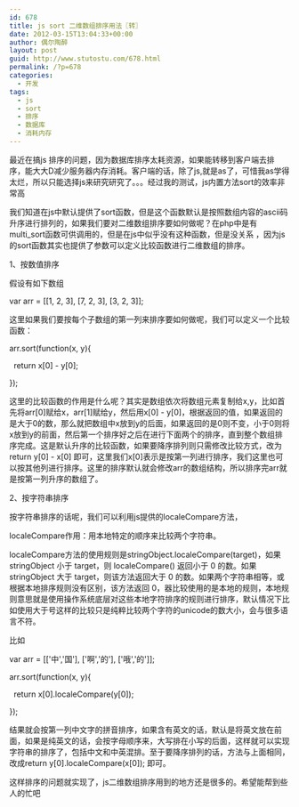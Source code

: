 ```yaml
---
id: 678
title: js sort 二维数组排序用法〖转〗
date: 2012-03-15T13:04:33+00:00
author: 偶尔陶醉
layout: post
guid: http://www.stutostu.com/678.html
permalink: /?p=678
categories:
  - 开发
tags:
  - js
  - sort
  - 排序
  - 数据库
  - 消耗内存
---
```


最近在搞js 排序的问题，因为数据库排序太耗资源，如果能转移到客户端去排序，能大大D减少服务器内存消耗。客户端的话，除了js,就是as了，可惜我as学得太烂，所以只能选择js来研究研究了。。。经过我的测试，js内置方法sort的效率非常高



我们知道在js中默认提供了sort函数，但是这个函数默认是按照数组内容的ascii码升序进行排列的，如果我们要对二维数组排序要如何做呢？在php中是有multi_sort函数可供调用的，但是在js中似乎没有这种函数，但是没关系 ，因为js的sort函数其实也提供了参数可以定义比较函数进行二维数组的排序。

1、按数值排序

假设有如下数组

var arr = [[1, 2, 3], [7, 2, 3], [3, 2, 3]];

这里如果我们要按每个子数组的第一列来排序要如何做呢，我们可以定义一个比较函数：

arr.sort(function(x, y){

  return x[0] - y[0];

});

这里的比较函数的作用是什么呢？其实是数组依次将数组元素复制给x,y，比如首先将arr[0]赋给x，arr[1]赋给y，然后用x[0] - y[0]，根据返回的值，如果返回的是大于0的数，那么就把数组中x放到y的后面，如果返回的是0则不变，小于0则将x放到y的前面，然后第一个排序好之后在进行下面两个的排序，直到整个数组排序完成。这是默认升序的比较函数，如果要降序排列则只需修改比较方式，改为 return y[0] - x[0] 即可，这里我们x[0]表示是按第一列进行排序，我们这里也可以按其他列进行排序。这里的排序默认就会修改arr的数组结构，所以排序完arr就是按第一列升序的数组了。

2、按字符串排序

按字符串排序的话呢，我们可以利用js提供的localeCompare方法，

localeCompare作用：用本地特定的顺序来比较两个字符串。

localeCompare方法的使用规则是stringObject.localeCompare(target)，如果 stringObject 小于 target，则 localeCompare() 返回小于 0 的数。如果 stringObject 大于 target，则该方法返回大于 0 的数。如果两个字符串相等，或根据本地排序规则没有区别，该方法返回 0，器比较使用的是本地的规则，本地规则意思就是使用操作系统底层对这些本地字符排序的规则进行排序，默认情况下比如使用大于号这样的比较只是纯粹比较两个字符的unicode的数大小，会与很多语言不符。

比如

var arr = [['中','国'], ['啊','的'], ['哦','的']];

arr.sort(function(x, y){

  return x[0].localeCompare(y[0]);

});

结果就会按第一列中文字的拼音排序，如果含有英文的话，默认是将英文放在前面，如果是纯英文的话，会按字母顺序来，大写排在小写的后面，这样就可以实现字符串的排序了，包括中文和中英混排。至于要降序排列的话，方法与上面相同，改成return y[0].localeCompare(x[0]); 即可。

这样排序的问题就实现了，js二维数组排序用到的地方还是很多的。希望能帮到些人的忙吧